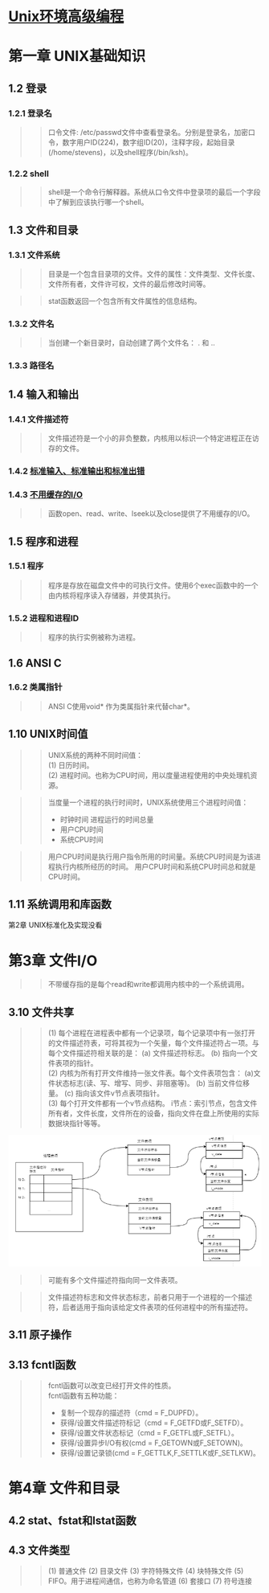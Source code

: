 [Unix环境高级编程](https://github.com/834810071/note/blob/master/APUE/README.md)
=================================
# 第一章 UNIX基础知识
## 1.2 登录
### 1.2.1 登录名
>> 口令文件: /etc/passwd文件中查看登录名。分别是登录名，加密口令，数字用户ID(224)，数字组ID(20)，注释字段，起始目录(/home/stevens)，以及shell程序(/bin/ksh)。

### 1.2.2 shell
>> shell是一个命令行解释器。系统从口令文件中登录项的最后一个字段中了解到应该执行哪一个shell。

## 1.3 文件和目录
### 1.3.1 文件系统
>> 目录是一个包含目录项的文件。文件的属性：文件类型、文件长度、文件所有者，文件许可权，文件的最后修改时间等。    
 
>> stat函数返回一个包含所有文件属性的信息结构。

### 1.3.2 文件名
>> 当创建一个新目录时，自动创建了两个文件名： . 和 ..

### 1.3.3 路径名

## 1.4 输入和输出
### 1.4.1 文件描述符
>> 文件描述符是一个小的非负整数，内核用以标识一个特定进程正在访存的文件。

### 1.4.2 [标准输入、标准输出和标准出错](https://www.jianshu.com/p/bce6810b7c27)

### 1.4.3 [不用缓存的I/O](https://blog.51cto.com/4983206/1142074)
>>函数open、read、write、lseek以及close提供了不用缓存的I/O。

## 1.5 程序和进程
### 1.5.1 程序
>> 程序是存放在磁盘文件中的可执行文件。使用6个exec函数中的一个由内核将程序读入存储器，并使其执行。

### 1.5.2 进程和进程ID
>> 程序的执行实例被称为进程。

## 1.6 ANSI C
### 1.6.2 类属指针
>> ANSI C使用void* 作为类属指针来代替char*。

## 1.10 UNIX时间值
>> UNIX系统的两种不同时间值：   
>> (1) 日历时间。    
>> (2) 进程时间。也称为CPU时间，用以度量进程使用的中央处理机资源。  

>> 当度量一个进程的执行时间时，UNIX系统使用三个进程时间值：
>> * 时钟时间   进程运行的时间总量
>> * 用户CPU时间
>> * 系统CPU时间

>> 用户CPU时间是执行用户指令所用的时间量。系统CPU时间是为该进程执行内核所经历的时间。  用户CPU时间和系统CPU时间总和就是CPU时间。

## 1.11 系统调用和库函数

第2章 UNIX标准化及实现没看

# 第3章 文件I/O
>> 不带缓存指的是每个read和write都调用内核中的一个系统调用。

## 3.10 文件共享
>>(1) 每个进程在进程表中都有一个记录项，每个记录项中有一张打开的文件描述符表，可将其视为一个矢量，每个文件描述符占一项。与每个文件描述符相关联的是：   (a) 文件描述符标志。    (b) 指向一个文件表项的指针。  
>>(2) 内核为所有打开文件维持一张文件表。每个文件表项包含：  (a)文件状态标志(读、写、增写、同步、非阻塞等)。   (b) 当前文件位移量。   (c) 指向该文件v节点表项指针。     
>>(3) 每个打开文件都有一个v节点结构。  i节点：索引节点，包含文件所有者，文件长度，文件所在的设备，指向文件在盘上所使用的实际数据块指针等等。

![打开文件的内核数据结构](https://github.com/834810071/note/blob/master/APUE/12535952-0ea98ec2dbc1ef7e.png "打开文件的内核数据结构")

>> 可能有多个文件描述符指向同一文件表项。

>> 文件描述符标志和文件状态标志，前者只用于一个进程的一个描述符，后者适用于指向该给定文件表项的任何进程中的所有描述符。    

## 3.11 原子操作

## 3.13 fcntl函数
>>fcntl函数可以改变已经打开文件的性质。  
>>fcntl函数有五种功能：   
>> * 复制一个现存的描述符（cmd = F_DUPFD）。   
>> * 获得/设置文件描述符标记（cmd = F_GETFD或F_SETFD）。
>> * 获得/设置文件状态标记（cmd = F_GETFL或F_SETFL）。
>> * 获得/设置异步I/O有权(cmd = F_GETOWN或F_SETOWN)。
>> * 获得/设置记录锁(cmd = F_GETTLK,F_SETTLK或F_SETLKW)。

# 第4章 文件和目录
## 4.2 stat、fstat和lstat函数
## 4.3 文件类型
>> (1) 普通文件 (2) 目录文件 (3) 字符特殊文件 (4) 块特殊文件 (5) FIFO。用于进程间通信，也称为命名管道 (6) 套接口 (7) 符号连接